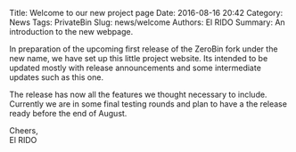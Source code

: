 Title: Welcome to our new project page
Date: 2016-08-16 20:42
Category: News
Tags: PrivateBin
Slug: news/welcome
Authors: El RIDO
Summary: An introduction to the new webpage.

In preparation of the upcoming first release of the ZeroBin fork under the new name, we have set up this little project website. Its intended to be updated mostly with release announcements and some intermediate updates such as this one.

The release has now all the features we thought necessary to include. Currently we are in some final testing rounds and plan to have a the release ready before the end of August.

Cheers,  
El RIDO
